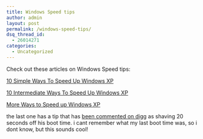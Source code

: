 ```yaml
---
title: Windows Speed tips
author: admin
layout: post
permalink: /windows-speed-tips/
dsq_thread_id:
  - 26014271
categories:
  - Uncategorized
---
```

Check out these articles on Windows Speed tips:

[10 Simple Ways To Speed Up Windows XP][1] 

[10 Intermediate Ways To Speed Up Windows XP][2] 

[More Ways to Speed up Windows&nbsp;XP][3]

the last one has a tip that has [been commented on digg][3] as shaving 20 seconds off his boot time. i cant remember what my last boot time was, so i dont know, but this sounds cool!

 [1]: http://www.connectedinternet.co.uk/blog/_archives/2005/12/3/1433325.html
 [2]: http://www.connectedinternet.co.uk/blog/_archives/2005/12/5/1434755.html
 [3]: http://www.connectedinternet.co.uk/blog/_archives/2006/1/12/1658713.html
